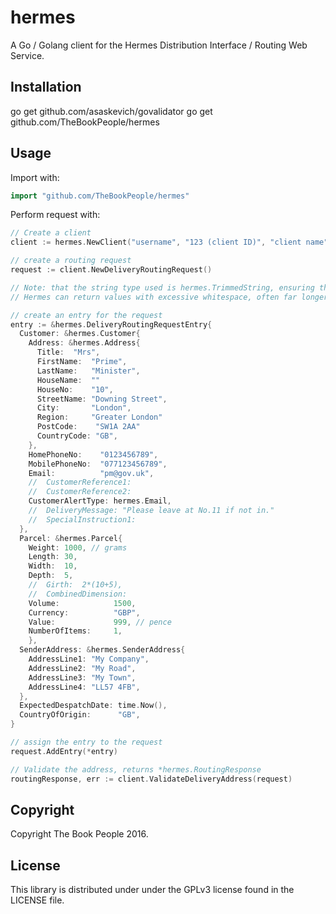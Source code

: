 hermes
======

A Go / Golang client for the Hermes Distribution Interface / Routing Web Service.

Installation
------------

  go get github.com/asaskevich/govalidator
  go get github.com/TheBookPeople/hermes

Usage
-----

Import with:
```go
import "github.com/TheBookPeople/hermes"
```

Perform request with:
```go
// Create a client
client := hermes.NewClient("username", "123 (client ID)", "client name", "password")

// create a routing request
request := client.NewDeliveryRoutingRequest()

// Note: that the string type used is hermes.TrimmedString, ensuring that whitespace will trimmed.
// Hermes can return values with excessive whitespace, often far longer than their own documented field lengths.

// create an entry for the request
entry := &hermes.DeliveryRoutingRequestEntry{
  Customer: &hermes.Customer{
    Address: &hermes.Address{
      Title:  "Mrs",
      FirstName:  "Prime",
      LastName:   "Minister",
      HouseName:  ""
      HouseNo:    "10",
      StreetName: "Downing Street",
      City:       "London",
      Region:     "Greater London"
      PostCode:    "SW1A 2AA"
      CountryCode: "GB",
    },
    HomePhoneNo:    "0123456789",
    MobilePhoneNo:  "077123456789",
    Email:          "pm@gov.uk",
    //  CustomerReference1:
    //  CustomerReference2:
    CustomerAlertType: hermes.Email,
    //  DeliveryMessage: "Please leave at No.11 if not in."
    //  SpecialInstruction1:
  },
  Parcel: &hermes.Parcel{
    Weight: 1000, // grams
    Length: 30,
    Width:  10,
    Depth:  5,
    //  Girth:  2*(10+5),
    //  CombinedDimension:
    Volume:            1500,
    Currency:          "GBP",
    Value:             999, // pence
    NumberOfItems:     1,
    },
  SenderAddress: &hermes.SenderAddress{
    AddressLine1: "My Company",
    AddressLine2: "My Road",
    AddressLine3: "My Town",
    AddressLine4: "LL57 4FB",
  },
  ExpectedDespatchDate: time.Now(),
  CountryOfOrigin:      "GB",
}

// assign the entry to the request
request.AddEntry(*entry)

// Validate the address, returns *hermes.RoutingResponse
routingResponse, err := client.ValidateDeliveryAddress(request)
```

Copyright
---------

Copyright The Book People 2016.

License
-------

This library is distributed under under the GPLv3 license found in the LICENSE file.

